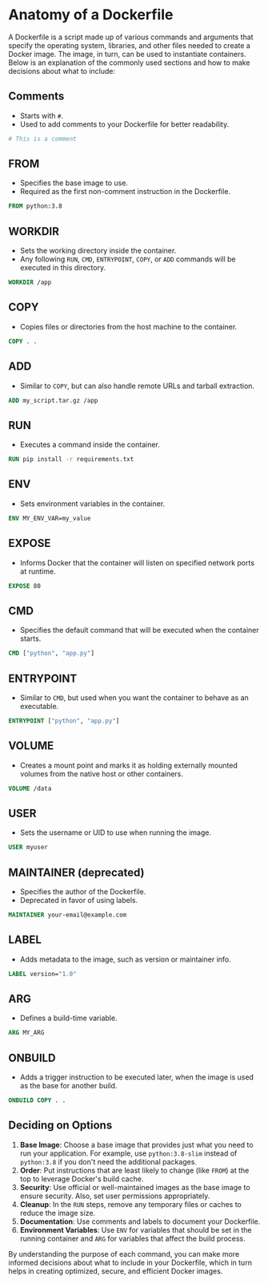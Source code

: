 # Anatomy of a Dockerfile

A Dockerfile is a script made up of various commands and arguments that specify the operating system, libraries, and other files needed to create a Docker image. The image, in turn, can be used to instantiate containers. Below is an explanation of the commonly used sections and how to make decisions about what to include:

## Comments

- Starts with `#`.
- Used to add comments to your Dockerfile for better readability.

```dockerfile
# This is a comment
```

## FROM

- Specifies the base image to use.
- Required as the first non-comment instruction in the Dockerfile.

```dockerfile
FROM python:3.8
```

## WORKDIR

- Sets the working directory inside the container.
- Any following `RUN`, `CMD`, `ENTRYPOINT`, `COPY`, or `ADD` commands will be executed in this directory.

```dockerfile
WORKDIR /app
```

## COPY

- Copies files or directories from the host machine to the container.

```dockerfile
COPY . .
```

## ADD

- Similar to `COPY`, but can also handle remote URLs and tarball extraction.

```dockerfile
ADD my_script.tar.gz /app
```

## RUN

- Executes a command inside the container.

```dockerfile
RUN pip install -r requirements.txt
```

## ENV

- Sets environment variables in the container.

```dockerfile
ENV MY_ENV_VAR=my_value
```

## EXPOSE

- Informs Docker that the container will listen on specified network ports at runtime.

```dockerfile
EXPOSE 80
```

## CMD

- Specifies the default command that will be executed when the container starts.

```dockerfile
CMD ["python", "app.py"]
```

## ENTRYPOINT

- Similar to `CMD`, but used when you want the container to behave as an executable.

```dockerfile
ENTRYPOINT ["python", "app.py"]
```

## VOLUME

- Creates a mount point and marks it as holding externally mounted volumes from the native host or other containers.

```dockerfile
VOLUME /data
```

## USER

- Sets the username or UID to use when running the image.

```dockerfile
USER myuser
```

## MAINTAINER (deprecated)

- Specifies the author of the Dockerfile.
- Deprecated in favor of using labels.

```dockerfile
MAINTAINER your-email@example.com
```

## LABEL

- Adds metadata to the image, such as version or maintainer info.

```dockerfile
LABEL version="1.0"
```

## ARG

- Defines a build-time variable.

```dockerfile
ARG MY_ARG
```

## ONBUILD

- Adds a trigger instruction to be executed later, when the image is used as the base for another build.

```dockerfile
ONBUILD COPY . .
```

## Deciding on Options

1. **Base Image**: Choose a base image that provides just what you need to run your application. For example, use `python:3.8-slim` instead of `python:3.8` if you don't need the additional packages.
2. **Order**: Put instructions that are least likely to change (like `FROM`) at the top to leverage Docker's build cache.
3. **Security**: Use official or well-maintained images as the base image to ensure security. Also, set user permissions appropriately.
4. **Cleanup**: In the `RUN` steps, remove any temporary files or caches to reduce the image size.
5. **Documentation**: Use comments and labels to document your Dockerfile.
6. **Environment Variables**: Use `ENV` for variables that should be set in the running container and `ARG` for variables that affect the build process.

By understanding the purpose of each command, you can make more informed decisions about what to include in your Dockerfile, which in turn helps in creating optimized, secure, and efficient Docker images.